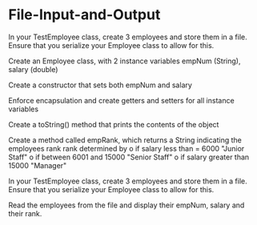 # File-Input-and-Output
In your TestEmployee class, create 3 employees and store them in a file. Ensure that you serialize your Employee class to allow for this.

Create an Employee class, with 2 instance variables empNum (String), salary (double)

Create a constructor that sets both empNum and salary

Enforce encapsulation and create getters and setters for all instance variables

Create a toString() method that prints the contents of the object

Create a method called empRank, which returns a String indicating the employees rank
rank determined by
  o if salary less than = 6000 "Junior Staff"
  o if between 6001 and 15000 "Senior Staff"
  o if salary greater than 15000 "Manager"
  
In your TestEmployee class, create 3 employees and store them in a file. Ensure that
you serialize your Employee class to allow for this.

Read the employees from the file and display their empNum, salary and their rank.
